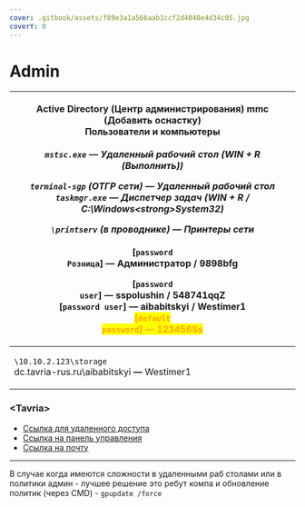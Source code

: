 ```yaml
---
cover: .gitbook/assets/f89e3a1a566aab1ccf2d4048e4d34c05.jpg
coverY: 0
---
```


# Admin

| <p><strong>Active Directory</strong> (Центр администрирования) mmc (Добавить оснастку) <br>Пользователи и компьютеры<br>_______________________________________<br><strong><code>mstsc.exe</code></strong> <strong>—</strong> Удаленный рабочий стол (WIN + R (Выполнить))</p><p><code>terminal-sgp</code>  (ОТГР сети) <strong>—</strong> Удаленный рабочий стол<br><strong><code>taskmgr.exe</code> —</strong> Диспетчер задач (WIN + R / C:\Windows\<strong>System32</strong>)</p><p><code>\\printserv</code>  (<em>в проводнике</em>) <strong>—</strong> Принтеры сети<br>_______________________________________<br>[<code>password Розница</code>]  —  Администратор / 9898bfg</p><p>[<code>password user</code>]  —  sspolushin / 548741qqZ<br>[<code>password user</code>]  —  aibabitskyi / Westimer1<br><mark style="color:orange;"><strong>[</strong><strong><code>default password</code></strong><strong>]  —  123456Ss</strong></mark></p> |
| -------------------------------------------------------------------------------------------------------------------------------------------------------------------------------------------------------------------------------------------------------------------------------------------------------------------------------------------------------------------------------------------------------------------------------------------------------------------------------------------------------------------------------------------------------------------------------------------------------------------------------------------------------------------------------------------------------------------------------------------------------------------------------------------------------------------------------------------------------------------------------------------------------------------------------------------------------- |
| <p><code>\\10.10.2.123\storage</code><br>dc.tavria-rus.ru\aibabitskyi <strong>—</strong> Westimer1</p>                                                                                                                                                                                                                                                                                                                                                                                                                                                                                                                                                                                                                                                                                                                                                                                                                                                   |

### \<Tavria>

* [Ссылка для удаленного доступа](https://rds.tavria-rus.ru/RDWeb/Pages/ru-RU/Default.aspx)&#x20;
* [Ссылка на панель управления](https://cloud.tavria-rus.ru/index.php/apps/dashboard/)
* [Ссылка на почту](https://mail.tavria-rus.ru/)

***

В случае когда имеются сложности в удаленными раб столами или в политики админ - лучшее решение это ребут компа и обновление политик (через CMD) - `gpupdate /force`
